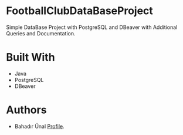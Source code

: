 # FootballClubDataBaseProject
Simple DataBase Project with PostgreSQL and DBeaver with Additional Queries and Documentation.

# Built With
- Java
- PostgreSQL
- DBeaver
# Authors
- Bahadır Ünal [Profile](https://github.com/ZeroToHero2).
